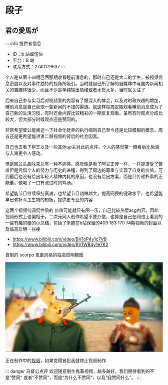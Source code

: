 # 段子

## 君の愛馬が

::: info 提供者信息
- ID：b 站臧僖伯
- 平台：B 站
- 联系方式：2740179637
:::

个人是从第十四期巴西那期收看睡前消息的，那时自己还是大二的学生，被视频信息密度以及对事件独特的视角所吸引。当时就自己所了解的自媒体中与国内新闻相关的自媒体很少，而且不少是单纯输出情绪或者水货太多，当时就关注了

后来自己参与实习后对视频里的内容有了跟深入的体会，以及对时政兴趣的增加，睡前消息是自己获取一些新闻的不错的渠道。就这样每周定期观看睡前消息成为了自己新的生活习惯，有时还会内容比较精彩的一期反复观看。虽然有时观点分歧比较大，但大部分时候观点还是赞同的。

非常希望督公能阐述一下社会化抚养的执行细则自己至今还是比较模糊的概念，周五还是更希望能讲讲二舅视频的背后的社会因素。

自己也去看了棋王以及一些其他up主对此的点评。个人的感觉第一眼看后比后浪与入海更令人感动。

但是回过头品味来总有一种不适感。感觉像是看了阿甘正传一样，一样是遭受了苦难但是凭借个人的努力与历史的进程，得到了周边的尊重与实现了自身的价值，可到最后也没有给出年轻人精神内耗的原因，也没有给出方案，而是只传递朴素的正能量，像喝了一口有点过时的鸡汤。

希望能节目继续保持真诚，也希望节目越做越大，提高网民的键政水平，也希望能早日弥补军工生物的短板，提供更专业的内容

这两个视频纯调侃性质的 价值可能就只有图一乐，自己比较热爱acg内容，因此视频形式上也偏相于，二次元同人创作希望不要介意，也算是自己在网络上看到的一些有趣的梗的小总结，包括了未能在b站保留的409 183 170 74期视频的封面以及临高启明一些梗

- https://www.bilibili.com/video/BV1oP4y1c7VB
- https://www.bilibili.com/video/BV1WB4y1e7K2

自制的 scorpo 鬼畜风格的临高启明梗图

![](/2/img_p16_1.png)

正在制作中的[视频](https://www.bilibili.com/video/BV1JU4y1q7pi)，如果觉得冒犯我就停止视频制作

::: danger 马督公点评
欢迎随意制作鬼畜视频，越多越好。我们期待看到的不是“赞同” 或者“不赞同”，而是“为什么不赞同”，以及“我赞同什么”。
:::
